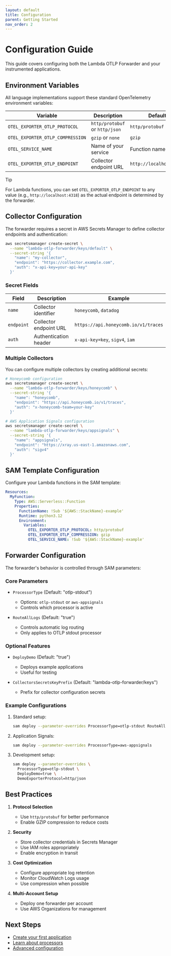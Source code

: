 ```yaml
---
layout: default
title: Configuration
parent: Getting Started
nav_order: 2
---
```


# Configuration Guide

This guide covers configuring both the Lambda OTLP Forwarder and your instrumented applications.

## Environment Variables

All language implementations support these standard OpenTelemetry environment variables:

| Variable | Description | Default |
|----------|-------------|---------|
| `OTEL_EXPORTER_OTLP_PROTOCOL` | `http/protobuf` or `http/json` | `http/protobuf` |
| `OTEL_EXPORTER_OTLP_COMPRESSION` | `gzip` or `none` | `gzip` |
| `OTEL_SERVICE_NAME` | Name of your service | Function name |
| `OTEL_EXPORTER_OTLP_ENDPOINT` | Collector endpoint URL | `http://localhost:4318` |

> [!TIP]
> For Lambda functions, you can set `OTEL_EXPORTER_OTLP_ENDPOINT` to any value (e.g., `http://localhost:4318`) as the actual endpoint is determined by the forwarder.

## Collector Configuration

The forwarder requires a secret in AWS Secrets Manager to define collector endpoints and authentication:

```bash
aws secretsmanager create-secret \
  --name "lambda-otlp-forwarder/keys/default" \
  --secret-string '{
    "name": "my-collector",
    "endpoint": "https://collector.example.com",
    "auth": "x-api-key=your-api-key"
  }'
```

### Secret Fields

| Field | Description | Example |
|-------|-------------|---------|
| `name` | Collector identifier | `honeycomb`, `datadog` |
| `endpoint` | Collector endpoint URL | `https://api.honeycomb.io/v1/traces` |
| `auth` | Authentication header | `x-api-key=key`, `sigv4`, `iam` |

### Multiple Collectors

You can configure multiple collectors by creating additional secrets:

```bash
# Honeycomb configuration
aws secretsmanager create-secret \
  --name "lambda-otlp-forwarder/keys/honeycomb" \
  --secret-string '{
    "name": "honeycomb",
    "endpoint": "https://api.honeycomb.io/v1/traces",
    "auth": "x-honeycomb-team=your-key"
  }'

# AWS Application Signals configuration
aws secretsmanager create-secret \
  --name "lambda-otlp-forwarder/keys/appsignals" \
  --secret-string '{
    "name": "appsignals",
    "endpoint": "https://xray.us-east-1.amazonaws.com",
    "auth": "sigv4"
  }'
```

## SAM Template Configuration

Configure your Lambda functions in the SAM template:

```yaml
Resources:
  MyFunction:
    Type: AWS::Serverless::Function
    Properties:
      FunctionName: !Sub '${AWS::StackName}-example'
      Runtime: python3.12
      Environment:
        Variables:
          OTEL_EXPORTER_OTLP_PROTOCOL: http/protobuf
          OTEL_EXPORTER_OTLP_COMPRESSION: gzip
          OTEL_SERVICE_NAME: !Sub '${AWS::StackName}-example'
```

## Forwarder Configuration

The forwarder's behavior is controlled through SAM parameters:

### Core Parameters

- `ProcessorType` (Default: "otlp-stdout")
  - Options: `otlp-stdout` or `aws-appsignals`
  - Controls which processor is active

- `RouteAllLogs` (Default: "true")
  - Controls automatic log routing
  - Only applies to OTLP stdout processor

### Optional Features

- `DeployDemo` (Default: "true")
  - Deploys example applications
  - Useful for testing

- `CollectorsSecretsKeyPrefix` (Default: "lambda-otlp-forwarder/keys")
  - Prefix for collector configuration secrets

### Example Configurations

1. Standard setup:
   ```bash
   sam deploy --parameter-overrides ProcessorType=otlp-stdout RouteAllLogs=true
   ```

2. Application Signals:
   ```bash
   sam deploy --parameter-overrides ProcessorType=aws-appsignals
   ```

3. Development setup:
   ```bash
   sam deploy --parameter-overrides \
     ProcessorType=otlp-stdout \
     DeployDemo=true \
     DemoExporterProtocol=http/json
   ```

## Best Practices

1. **Protocol Selection**
   - Use `http/protobuf` for better performance
   - Enable GZIP compression to reduce costs

2. **Security**
   - Store collector credentials in Secrets Manager
   - Use IAM roles appropriately
   - Enable encryption in transit

3. **Cost Optimization**
   - Configure appropriate log retention
   - Monitor CloudWatch Logs usage
   - Use compression when possible

4. **Multi-Account Setup**
   - Deploy one forwarder per account
   - Use AWS Organizations for management

## Next Steps

- [Create your first application](first-application)
- [Learn about processors](../concepts/processors)
- [Advanced configuration](../advanced/configuration) 